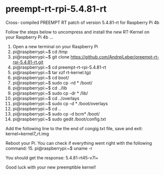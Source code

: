 # preempt-rt-rpi-5.4.81-rt
Cross- compiled PREEMPT RT patch of version 5.4.81-rt for Raspberry Pi 4b

Follow the steps below to uncompress and install the new RT-Kernel on your Raspberry Pi 4b ...

1. Open a new terminal on your Raspberry Pi
2. pi@raspberrypi:~$ cd /tmp
3. pi@raspberrypi:~$ git clone https://github.com/AndrejLeber/preempt-rt-rpi-5.4.81-rt.git
4. pi@raspberrypi:~$ cd preempt-rt-rpi-5.4.81-rt
5. pi@raspberrypi:~$ tar xzf rt-kernel.tgz
6. pi@raspberrypi:~$ cd boot/
7. pi@raspberrypi:~$ sudo cp -rd * /boot/
8. pi@raspberrypi:~$ cd ../lib
9. pi@raspberrypi:~$ sudo cp -dr * /lib/
10. pi@raspberrypi:~$ cd ../overlays
11. pi@raspberrypi:~$ sudo cp -d * /boot/overlays
12. pi@raspberrypi:~$ cd ..
13. pi@raspberrypi:~$ sudo cp -d bcm* /boot/
14. pi@raspberrypi:~$ sudo gedit /boot/config.txt

Add the following line to the the end of congig.txt file, save and exit:  kernel=kernel7_rt.img

Reboot your Pi. You can check if everything went right with the following command:
15. pi@raspberrypi:~$ uname -r

You should get the response: 5.4.81-rt45-v7l+

Good luck with your new preemptible kernel!
